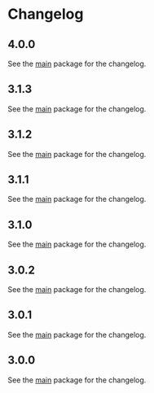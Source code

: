 # Changelog

## 4.0.0
See the [main](https://pub.dev/packages/mapsindoors_googlemaps/changelog) package for the changelog.

## 3.1.3
See the [main](https://pub.dev/packages/mapsindoors_googlemaps/changelog) package for the changelog.

## 3.1.2
See the [main](https://pub.dev/packages/mapsindoors_googlemaps/changelog) package for the changelog.

## 3.1.1
See the [main](https://pub.dev/packages/mapsindoors_googlemaps/changelog) package for the changelog.

## 3.1.0
See the [main](https://pub.dev/packages/mapsindoors_googlemaps/changelog) package for the changelog.

## 3.0.2
See the [main](https://pub.dev/packages/mapsindoors_googlemaps/changelog) package for the changelog.

## 3.0.1
See the [main](https://pub.dev/packages/mapsindoors_googlemaps/changelog) package for the changelog.

## 3.0.0
See the [main](https://pub.dev/packages/mapsindoors_googlemaps/changelog) package for the changelog.
